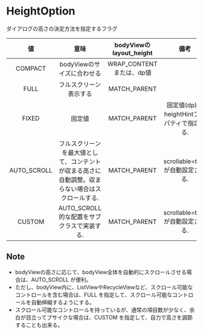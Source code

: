 # HeightOption

ダイアログの高さの決定方法を指定するフラグ

|値|意味|bodyViewのlayout_height|備考|
|:---:|:---:|:---:|:---:|
|COMPACT|bodyViewのサイズに合わせる|WRAP_CONTENTまたは、dp値||
|FULL|フルスクリーン表示する|MATCH_PARENT||
|FIXED|固定値|MATCH_PARENT|固定値(dp)をheightHintプロパティで指定する.|
|AUTO_SCROLL|フルスクリーンを最大値として、コンテントが収まる高さに自動調整。収まらない場合はスクロールする.|MATCH_PARENT|scrollable=trueが自動設定される.|
|CUSTOM|AUTO_SCROLL 的な配置をサブクラスで実装する.|MATCH_PARENT|scrollable=trueが自動設定される.|


## Note

- bodyViewの高さに応じて、bodyView全体を自動的にスクロールさせる場合は、AUTO_SCROLL が便利。
- ただし、bodyView内に、ListViewやRecycleViewなど、スクロール可能なコントロールを含む場合は、FULL を指定して、スクロール可能なコントロールを自動伸縮するようにする。
- スクロール可能なコントロールを持っているが、通常の項目数が少なく、余白が目立ってブサイクな場合は、CUSTOM を指定して、自力で高さを調節することも出来る。
  